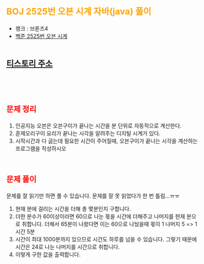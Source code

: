 # <span style="color:orange; font-size:17pt; font-weight:bold">BOJ 2525번 오븐 시계 자바(java)  풀이</span>
- 랭크 : 브론즈4
- [백준 2525번 오븐 시계](https://www.acmicpc.net/problem/2525)
<br><br>

## [티스토리 주소](https://hoho325.tistory.com/)
<br><br>

# <span style="color: red; font-size:15pt">문제 정리</span>
1. 인공지능 오븐은 오븐구이가 끝나는 시간을 분 단위로 자동적으로 계산한다.
2. 훈제오리구이 요리가 끝나는 시각을 알려주는 디지털 시계가 있다.
3. 시작시간과 다 굽는데 필요한 시간이 주어질때, 오븐구이가 끝나는 시각을 계산하는 프로그램을 작성하시오
<br><br>

# <span style="color: red; font-size:15pt">문제 풀이</span>
문제를 잘 읽기만 하면 풀 수 있습니다. 문제를 잘 못 읽었다가 한 번 틀림...ㅠㅠ
1. 현재 분에 걸리는 시간을 더해 총 몇분인지 구합니다.
2. 더한 분수가 60이상이라면 60으로 나눈 몫을 시간에 더해주고 나머지를 현재 분으로 취합니다.
    더해서 65분이 나왔다면 이는 60으로 나눴을때 몫이 1 나머지 5 => 1시간 5분
3. 시간이 최대 1000분까지 있으므로 시간도 하루를 넘을 수 있습니다. 그렇기 때문에 시간은 24로 나눈 나머지를 시간으로 취합니다.
4. 이렇게 구한 값을 출력합니다.